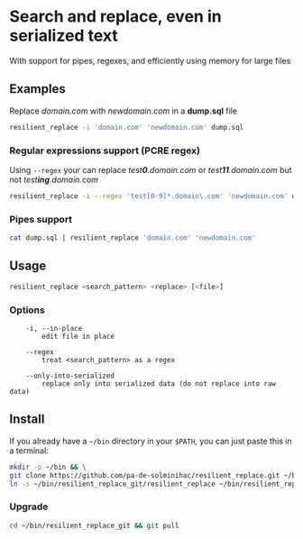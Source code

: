 # Search and replace, even in serialized text

With support for pipes, regexes, and efficiently using memory for large files

## Examples

Replace _domain.com_ with _newdomain.com_ in a **dump.sql** file

```bash
resilient_replace -i 'domain.com' 'newdomain.com' dump.sql
```

### Regular expressions support (PCRE regex)

Using `--regex` your can replace _test**0**.domain.com_ or _test**11**.domain.com_ but not _test**ing**.domain.com_

```bash
resilient_replace -i --regex 'test[0-9]*.domain\.com' 'newdomain.com' dump.sql
```

### Pipes support
```bash
cat dump.sql | resilient_replace 'domain.com' 'newdomain.com'
```


## Usage
```bash
resilient_replace <search_pattern> <replace> [<file>]
```


### Options
```
    -i, --in-place
        edit file in place

    --regex
        treat <search_pattern> as a regex

    --only-into-serialized
        replace only into serialized data (do not replace into raw data)
```


## Install

If you already have a `~/bin` directory in your `$PATH`, you can just paste this in a terminal:

```bash
mkdir -p ~/bin && \
git clone https://github.com/pa-de-solminihac/resilient_replace.git ~/bin/resilient_replace_git && \
ln -s ~/bin/resilient_replace_git/resilient_replace ~/bin/resilient_replace
```


### Upgrade

```bash
cd ~/bin/resilient_replace_git && git pull
```

